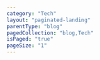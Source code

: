 ```yaml
---
category: "Tech"
layout: "paginated-landing"
parentType: "blog"
pagedCollection: "blog,Tech"
isPaged: "true"
pageSize: "1"
---
```


